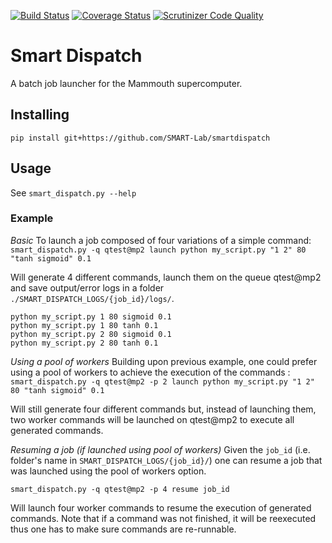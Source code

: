 [![Build Status](https://travis-ci.org/SMART-Lab/smartdispatch.png)](https://travis-ci.org/SMART-Lab/smartdispatch)
[![Coverage Status](https://coveralls.io/repos/SMART-Lab/smartdispatch/badge.png)](https://coveralls.io/r/SMART-Lab/smartdispatch)
[![Scrutinizer Code Quality](https://scrutinizer-ci.com/g/SMART-Lab/smartdispatch/badges/quality-score.png?b=master)](https://scrutinizer-ci.com/g/SMART-Lab/smartdispatch/?branch=master)
# Smart Dispatch
A batch job launcher for the Mammouth supercomputer.

## Installing
`pip install git+https://github.com/SMART-Lab/smartdispatch`

## Usage
See `smart_dispatch.py --help`

### Example
*Basic*
To launch a job composed of four variations of a simple command:
`smart_dispatch.py -q qtest@mp2 launch python my_script.py "1 2" 80 "tanh sigmoid" 0.1`

Will generate 4 different commands, launch them on the queue qtest@mp2 and save output/error logs in a folder `./SMART_DISPATCH_LOGS/{job_id}/logs/`.

```
python my_script.py 1 80 sigmoid 0.1
python my_script.py 1 80 tanh 0.1
python my_script.py 2 80 sigmoid 0.1
python my_script.py 2 80 tanh 0.1
```

*Using a pool of workers*
Building upon previous example, one could prefer using a pool of workers to achieve the execution of the commands :
`smart_dispatch.py -q qtest@mp2 -p 2 launch python my_script.py "1 2" 80 "tanh sigmoid" 0.1`

Will still generate four different commands but, instead of launching them, two worker commands will be launched on qtest@mp2 to execute all generated commands.


*Resuming a job (if launched using pool of workers)*
Given the `job_id` (i.e. folder's name in `SMART_DISPATCH_LOGS/{job_id}/`) one can resume a job that was launched using the pool of workers option.

`smart_dispatch.py -q qtest@mp2 -p 4 resume job_id`

Will launch four worker commands to resume the execution of generated commands. Note that if a command was not finished, it will be reexecuted thus one has to make sure commands are re-runnable.
